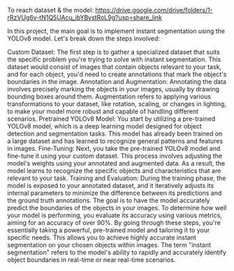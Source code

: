 To reach dataset & the model: https://drive.google.com/drive/folders/1-rRzVUg6v-tN1Q5UAcu_ibYBystRoL9g?usp=share_link

In this project, the main goal is to implement instant segmentation using the YOLOv8 model. Let's break down the steps involved:

Custom Dataset: The first step is to gather a specialized dataset that suits the specific problem you're trying to solve with instant segmentation. This dataset would consist of images that contain objects relevant to your task, and for each object, you'd need to create annotations that mark the object's boundaries in the image.
Annotation and Augmentation: Annotating the data involves precisely marking the objects in your images, usually by drawing bounding boxes around them. Augmentation refers to applying various transformations to your dataset, like rotation, scaling, or changes in lighting, to make your model more robust and capable of handling different scenarios.
Pretrained YOLOv8 Model: You start by utilizing a pre-trained YOLOv8 model, which is a deep learning model designed for object detection and segmentation tasks. This model has already been trained on a large dataset and has learned to recognize general patterns and features in images.
Fine-Tuning: Next, you take the pre-trained YOLOv8 model and fine-tune it using your custom dataset. This process involves adjusting the model's weights using your annotated and augmented data. As a result, the model learns to recognize the specific objects and characteristics that are relevant to your task.
Training and Evaluation: During the training phase, the model is exposed to your annotated dataset, and it iteratively adjusts its internal parameters to minimize the difference between its predictions and the ground truth annotations. The goal is to have the model accurately predict the boundaries of the objects in your images. To determine how well your model is performing, you evaluate its accuracy using various metrics, aiming for an accuracy of over 90%.
By going through these steps, you're essentially taking a powerful, pre-trained model and tailoring it to your specific needs. This allows you to achieve highly accurate instant segmentation on your chosen objects within images. The term "instant segmentation" refers to the model's ability to rapidly and accurately identify object boundaries in real-time or near real-time scenarios.
